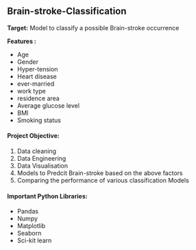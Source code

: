 <h2> Brain-stroke-Classification </h2>


<b>Target:</b> Model to classify a possible Brain-stroke occurrence

<b>Features :</b> 
<ul>
          <li> Age</li>
           <li>Gender</li>
           <li>Hyper-tension</li> 
           <li>Heart disease</li> 
           <li>ever-married </li>
           <li>work type</li>
           <li>residence area</li>
           <li>Average glucose level</li>
           <li>BMI</li>
           <li>Smoking status</li>
 </ul>

<h4>Project Objective: </h4>
<ol>
<li>Data cleaning</li>
<li>Data Engineering</li>
<li>Data Visualisation</li>
<li>Models to Predcit Brain-stroke based on the above factors</li>
<li>Comparing the performance of various classification Models</li>
</ol>


<h4>Important Python Libraries:</h4>
<ul>
<li>Pandas</li>
<li>Numpy</li>
<li>Matplotlib</li>
<li>Seaborn</li>
<li>Sci-kit learn</li>
</ul>
